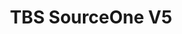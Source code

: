 ---
color: green
category: Frames
group: undefined
visible: true
order: 1
title: TBS SourceOne V5
link: https://www.getfpv.com/tbs-source-one-v5-5-frame-kit.html
img: https://cdn.getfpv.com/media/catalog/product/cache/b4872d6d0ceb3d2181c291dd3ccc7b81/t/b/tbs_source_one_v5_5inch.jpg
text: A very durable open-source frame that is a great choice for beginners. Since it's open source, there's a lot of available 3d print files and build guides for it
info:
  - $26.99
  - 226mm<Wheelbase>
  - 145g
  - 4mm Arms
  - 3/2mm Plates<Bottom/Top>
  - 19mm Cams
  - 30x30/20x20 Stacks
  - 20x20 VTXs
---